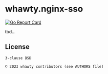 # whawty.nginx-sso

[![Go Report Card](https://goreportcard.com/badge/github.com/whawty/nginx-sso)](https://goreportcard.com/report/github.com/whawty/nginx-sso)

tbd...

## License

    3-clause BSD

    © 2023 whawty contributors (see AUTHORS file)
